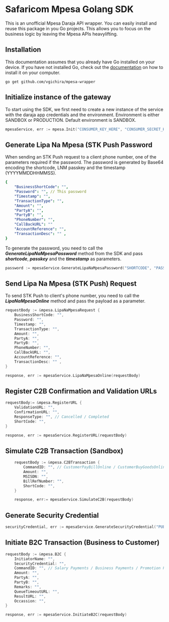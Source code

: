 # Safaricom Mpesa Golang SDK
This is an unofficial Mpesa Daraja API wrapper. You can easily install and reuse this package in you Go projects. This allows you to focus on the business logic by leaving the Mpesa APIs heavylifting.

## Installation
This documentation assumes that you already have Go installed on your device. If you have not installed Go, check out the [documentation](https://go.dev/doc/install) on how to install it on your computer.

```
go get github.com/vgichira/mpesa-wrapper
```

## Initialize instance of the gateway
To start using the SDK, we first need to create a new instance of the service with the daraja app credentials and the environment. Environment is either SANDBOX or PRODUCTION. Default environment is SANDBOX.

```go
mpesaService, err := mpesa.Init("CONSUMER_KEY_HERE", "CONSUMER_SECRET_HERE", "ENVIROMENT (SANDBOX / LIVE)")
```

## Generate Lipa Na Mpesa (STK Push Password
When sending an STK Push request to a client phone number, one of the parameters required if the password. The password is generated by Base64 encoding the shortcode, LNM passkey and the timestamp (YYYYMMDDHHMMSS).

```yaml
{
    "BusinessShortCode": "",
    "Password": "", // This password
    "Timestamp": "",
    "TransactionType": "",
    "Amount": "",
    "PartyA": "",
    "PartyB": "",
    "PhoneNumber": "",
    "CallBackURL": ""
    "AccountReference": "",
    "TransactionDesc": "" ,
}
```

To generate the password, you need to call the ***GenerateLipaNaMpesaPassword*** method from the SDK and pass ***shortcode***, ***passkey*** and the ***timestamp*** as parameters.

```go
password := mpesaService.GenerateLipaNaMpesaPassword("SHORTCODE", "PASSKEY", "TIMESTAMP")
```

## Send Lipa Na Mpesa (STK Push) Request
To send STK Push to client's phone number, you need to call the ***LipaNaMpesaOnline*** method and pass the payload as a parameter.
```go
requestBody := &mpesa.LipaNaMpesaRequest {
    BusinessShortCode: "",
    Password: "",
	Timestamp: "",
	TransactionType: "",
	Amount: "",
	PartyA: "",
	PartyB: "",
	PhoneNumber: "",
	CallBackURL: "",
	AccountReference: "",
	TransactionDesc: "" ,
}

response, err := mpesaService.LipaNaMpesaOnline(requestBody)
```

## Register C2B Confirmation and Validation URLs
```go
requestBody:= &mpesa.RegisterURL {
    ValidationURL: "",
    ConfirmationURL: "",
    ResponseType: "", // Cancelled / Completed
    ShortCode: "",
}

response, err := mpesaService.RegisterURL(requestBody)
```

## Simulate C2B Transaction (Sandbox)
```go
    requestBody := &mpesa.C2BTransaction {
        CommandID: "", // CustomerPayBillOnline / CustomerBuyGoodsOnline
        Amount: "",
        MSISDN: "",
        BillRefNumber: "",
        ShortCode: "",
    }

    response, err:= mpesaService.SimulateC2B(requestBody)
```

## Generate Security Credential

```go
securityCredential, err := mpesaService.GenerateSecurityCredential("PUBLIC_CERT_LOCATION", "INITIATOR_PASSWORD")
```


## Initiate B2C Transaction (Business to Customer)

```go
requestBody := &mpesa.B2C {
    InitiatorName: "",
    SecurityCredential: "",
    CommandID: "", // Salary Payments / Business Payments / Promotion Payments
    Amount: "",
    PartyA: "",
    PartyB: "",
    Remarks: "",
    QueueTimeoutURL: "",
    ResultURL: "",
    Occassion: "",
}

response, err := mpesaService.InitiateB2C(requestBody)
```